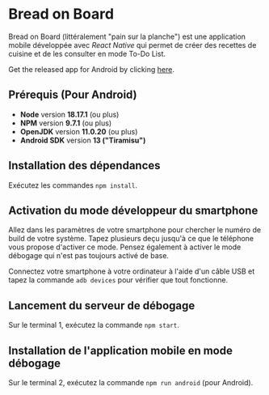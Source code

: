 # Bread on Board

Bread on Board (littéralement "pain sur la planche") est une application mobile développée avec *React Native* qui permet de créer des recettes de cuisine et de les consulter en mode To-Do List.

Get the released app for Android by clicking [here](https://github.com/GimmyR/bread_on_board_mobile/bread-on-board-release-1.0.0.apk "download").

## Prérequis (Pour Android)

* **Node** version **18.17.1** (ou plus)
* **NPM** version **9.7.1** (ou plus)
* **OpenJDK** version **11.0.20** (ou plus)
* **Android SDK** version **13 ("Tiramisu")**

## Installation des dépendances

Exécutez les commandes `npm install`.

## Activation du mode développeur du smartphone

Allez dans les paramètres de votre smartphone pour chercher le numéro de build de votre système. Tapez plusieurs deçu jusqu'à ce que le téléphone vous propose d'activer ce mode. Pensez également à activer le mode débogage qui n'est pas toujours activé de base.

Connectez votre smartphone à votre ordinateur à l'aide d'un câble USB et tapez la commande `adb devices` pour vérifier que tout fonctionne.

## Lancement du serveur de débogage

Sur le terminal 1, exécutez la commande `npm start`.

## Installation de l'application mobile en mode débogage

Sur le terminal 2, exécutez la commande `npm run android` (pour Android).